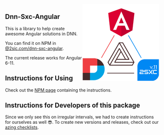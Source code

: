 <img src="assets/logo-dark.png" width="250px" align="right">

## Dnn-Sxc-Angular

This is a library to help create awesome Angular solutions in DNN. 

You can find it on NPM in [@2sic.com/dnn-sxc-angular](https://www.npmjs.com/package/@2sic.com/dnn-sxc-angular).

The current release works for Angular 6-11.

## Instructions for Using

Check out the [NPM page](https://www.npmjs.com/package/@2sic.com/dnn-sxc-angular) containing the instructions. 


## Instructions for Developers of this package

Since we only see this on irregular intervals, we had to create instructions for ourselves as well 😎.
To create new versions and releases, check out our [azing checklists](https://azing.org/2sxc/r/ItPxPh9D).

